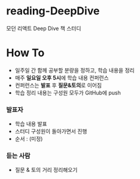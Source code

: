 # reading-DeepDive
모던 리액트 Deep Dive 책 스터디

# How To
- 일주일 간 함께 공부할 분량을 정하고, 학습 내용을 정리
- 매주 **일요일 오후 5시**에 학습 내용 컨퍼런스
- 컨퍼런스는 **발표** 후 **질문&토의**로 이어짐
- 학습 정리 내용는 구성원 모두가 GitHub에 push

### 발표자
- 학습 내용 발표
- 스터디 구성원이 돌아가면서 진행
- 순서 : (미정)

### 듣는 사람
- 질문 & 토의 거리 정리해오기
